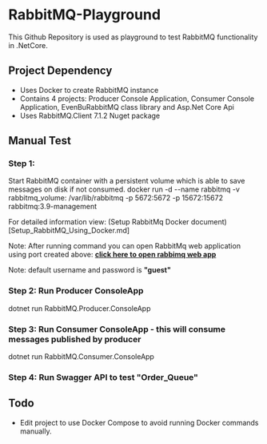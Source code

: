 # RabbitMQ-Playground
This Github Repository is used as playground to test RabbitMQ functionality in .NetCore. 

## Project Dependency
* Uses Docker to create RabbitMQ instance
* Contains 4 projects: Producer Console Application, Consumer Console Application, EvenBuRabbitMQ class library and Asp.Net Core Api
* Uses RabbitMQ.Client 7.1.2 Nuget package

## Manual Test
### Step 1:
Start RabbitMQ container with a persistent volume which is able to save messages on disk if not consumed.
docker run  -d --name rabbitmq -v rabbitmq_volume: /var/lib/rabbitmq -p 5672:5672 -p 15672:15672 rabbitmq:3.9-management

For detailed information view: (Setup RabbitMq Docker document)[Setup_RabbitMQ_Using_Docker.md]

Note: After running command you can open RabbitMq web application using port created above: **[click here to open rabbimq web app](http://localhost:15672)**

Note: default username and password is **"guest"**

### Step 2: Run Producer ConsoleApp
dotnet run RabbitMQ.Producer.ConsoleApp

### Step 3: Run Consumer ConsoleApp - this will consume messages published by producer
dotnet run RabbitMQ.Consumer.ConsoleApp

### Step 4: Run Swagger API to test "Order_Queue"


## Todo
* Edit project to use Docker Compose to avoid running Docker commands manually.

